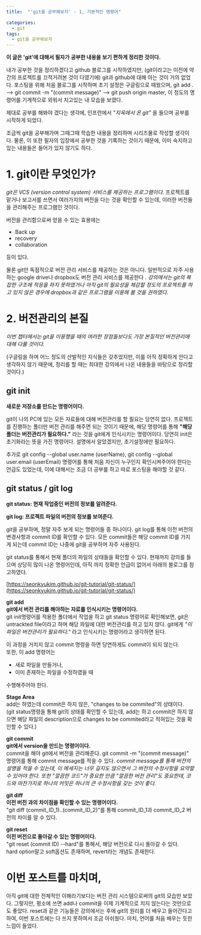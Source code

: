 ```yaml
---
title:  "'git을 공부해보자' - 1, 기본적인 명령어"

categories:
  - git
tags:
  - git을 공부해보자
---
```


__이 글은 'git'에 대해서 필자가 공부한 내용을 보기 편하게 정리한 것이다.__

내가 공부한 것을 정리하겠다고 github 블로그를 시작하였지만, (git이라고는 이전에 약간의 프로젝트를 끄적거려본 것이 다였기에) git과 github에 대해 아는 것이 거의 없었다. 포스팅을 위해 처음 블로그를 시작하며 초기 설정은 구글링으로 때웠으며, git add . --> git commit -m "(commit message)" --> git push origin master, 이 정도의 명령어를 기계적으로 외워서 치고있는 내 모습을 보였다.

 제대로 공부를 해봐야 겠다는 생각에, 인프런에서 _"지옥에서 온 git"_ 을 들으며 공부를 시작하게 되었다.

조금씩 git을 공부해가며 그때그때 학습한 내용을 정리하며 시리즈물로 작성할 생각이다. 물론, 이 또한 필자의 입장에서 공부한 것을 기록하는 것이기 때문에, 이미 숙지하고 있는 내용들은 들어가 있지 않기도 하다.

# 1. git이란 무엇인가?
_git은 VCS (version control system) 서비스를 제공하는 프로그램이다._ 프로젝트를 맡거나 보고서를 쓰면서 여러가지의 버전을 다는 것을 확인할 수 있는데, 이러한 버전들을 관리해주는 프로그램인 것이다.

버전을 관리함으로써 얻을 수 있는 효용에는
- Back up
- recovery
- collaboration

등이 있다.

물론 git만 독점적으로 버전 관리 서비스를 제공하는 것은 아니다. 일반적으로 자주 사용하는 google drive나 dropbox도 버전 관리 서비스를 제공한다 . _강의에서는 git의 복잡한 구조에 적응을 하지 못하였거나 아직 git의 필요성을 체감할 정도의 프로젝트를 하고 있지 않은 경우에 dropbox과 같은 프로그램을 이용해 볼 것을 권하였다._

# 2. 버전관리의 본질
*이번 챕터에서는 git을 이용했을 때의 여러한 장점들보다도 가장 본질적인 버전관리에 대해 다룰 것이다.*

(구글링을 하며 어느 정도의 산발적인 지식들은 갖추었지만, 이를 아직 정확하게 안다고 생각하지 않기 때문에, 정리를 할 때는 최대한 강의에서 나온 내용들을 바탕으로 정리할 것이다.)


## git init
__새로운 저장소를 만드는 명령어이다.__

 git이 나의 PC에 있는 모든 자료들에 대해 버전관리를 할 필요는 당연히 없다. 프로젝트를 진행하는 폴더만 버전 관리를 해주면 되는 것이기 때문에, 해당 명령어를 통해 __"해당 폴더는 버전관리가 필요하다."__ 라는 것을 git에게 인식시키는 명령어이다. 당연히 init은 초기화라는 뜻을 가진 명령어다. 설명에서 알았겠지만, 초기설정에만 필요하다.

추가로 git config --global user.name (userName), git config --global user.email (userEmail) 명령어를 통해 처음 자신이 누구인지 확인시켜주어야 한다는 언급도 있었는데, 이에 대해서는 조금 더 공부를 하고 따로 포스팅을 해야할 것 같다.

## git status / git log
__git status: 현재 작업중인 버전의 정보를 알려준다.__

__git log: 프로젝트 파일의 버전의 정보를 보여준다.__

git을 공부하며, 정말 자주 보게 되는 명령어들 중 하나이다. git log를 통해 이전 버전의 변경사항과 commit ID를 확인할 수 있다. 모든 commit들은 해당 commit ID를 가지게 되는데 commit ID는 나중에 git을 공부하며 자주 사용된다. 

git status를 통해서 현재 폴더의 파일의 상태들을 확인할 수 있다. 현재까지 강의를 들으며 상당히 많이 나온 명령어인데, 아직 까지 정확한 언급이 없어서 아래의 블로그를 참고하였다.

[https://seonkyukim.github.io/git-tutorial/git-status/](https://seonkyukim.github.io/git-tutorial/git-status/)

__git add__  
__git에서 버전 관리를 해야하는 자료를 인식시키는 명령어이다.__  
git init명령어를 적용한 폴더에서 작업을 하고 git status 명령어로 확인해보면, git은 untrackted file이라고 하며 해당 파일에 대한 버전관리를 하고 있지 않다. git에게 
_"이 파일은 버전관리가 필요하다."_ 라고 인식시키는 명령어라고 생각하면 된다.

이 과정을 거치지 않고 commit 명령을 하면 당연하게도 commit이 되지 않는다.  
또한, 이 add 명령어는
- 새로 파일을 만들거나,
- 이미 존재하는 파일을 수정하였을 때

수행해주어야 한다.

__Stage Area__  
add는 하였는데 commit은 하지 않은, "changes to be commited"의 상태이다.  
(git status명령을 통해 git의 상태를 확인할 수 있는데, add는 하고 commit은 하지 않으면 해당 파일의 description으로 changes to be commited라고 적혀있는 것을 확인할 수 있다.)

__git commit__  
__git에서 version을 만드는 명령어이다.__  
commit을 해야 git에서 버전을 관리해준다.
git commit -m "(commit message)" 명령어를 통해 commit message를 적을 수 있다. _commit message를 통해 버전의 설명을 적을 수 있는데, 이 메세지는 너무 길지도 않으면서 그 버전의 수정사항을 요약할 수 있어야 한다. 또한 "깔끔한 코드"가 중요한 만큼 "깔끔한 버전 관리"도 중요한데, 코드와 마찬가지로 하나의 커밋은 하나의 큰 수정사항을 갖는 것이 좋다._

__git diff__  
__이전 버전 과의 차이점을 확인할 수 있는 명령어이다.__  
"git diff (commit_ID_1)..(commit_ID_2)"를 통해 commit_ID_1과 commit_ID_2 버전의 차이를 알 수 있다.

__git reset__  
__이전 버전으로 돌아갈 수 있는 명령어이다.__  
"git reset (commit ID) --hard"를 통해서, 해당 버전으로 다시 돌아갈 수 있다.  
hard option말고 soft옵션도 존재하며, revert라는 개념도 존재한다.

# 이번 포스트를 마치며,

아직 git에 대한 전체적인 이해라기보다는 버전 관리 시스템으로써의 git의 모습만 보았다. 그렇지만, 평소에 쓰면 add나 commit을 이제 기계적으로 치지 않는다는 것만으로도 좋았다. reset과 같은 기능들은 강의에서는 후에 git의 원리를 더 배우고 들어간다고 하여, 이번 포스트에는 다 쓰지 못하여서 조금 아쉬웠다. 마치, 언어를 처음 배우는 듯한 느낌이 들었다.
